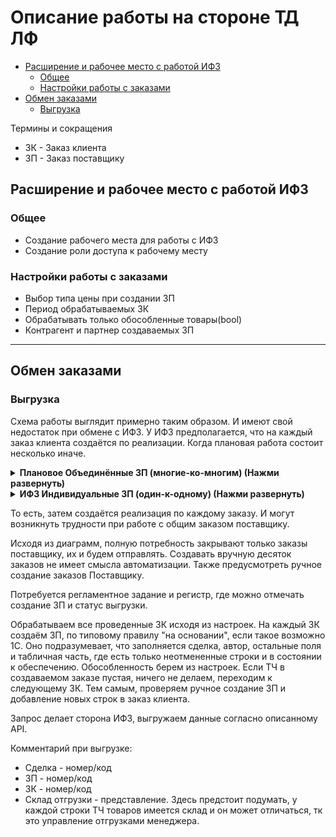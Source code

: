 ﻿# Описание работы на стороне ТД ЛФ
<!--TOC-->
  - [Расширение и рабочее место с работой ИФЗ](#-)
    - [Общее](#)
    - [Настройки работы с заказами](#-)
  - [Обмен заказами](#-)
    - [Выгрузка](#)
<!--/TOC-->
Термины и сокращения
* ЗК - Заказ клиента
* ЗП - Заказ поставщику
## Расширение и рабочее место с работой ИФЗ
### Общее
* Создание рабочего места для работы с ИФЗ
* Создание роли доступа к рабочему месту
### Настройки работы с заказами
* Выбор типа цены при создании ЗП
* Период обрабатываемых ЗК
* Обрабатывать только обособленные товары(bool)
* Контрагент и партнер создаваемых ЗП
---
## Обмен заказами
### Выгрузка
Схема работы выглядит примерно таким образом. И имеют свой недостаток при обмене с ИФЗ. У ИФЗ предполагается, что на каждый заказ клиента создаётся по реализации. Когда плановая работа состоит несколько иначе.

<details> 
<summary> <b> Плановое Объединённые ЗП (многие-ко-многим) (Нажми развернуть) </b> </summary>

```mermaid
graph LR
    %% Заказы поставщику
    ЗП1 --> ЗК1.1
    ЗП1 --> ЗК1.2
    ЗП1 --> ЗК2
    ЗП1 --> ЗК3.1
    ЗП1 --> ЗК3.2
    ЗП1 --> ЗК4.1
    
    ЗП2 --> ЗК4.2
    ЗП2 --> ЗК4.3
    ЗП2 --> НетЗК
    
    %% Связи заказов клиента со сделками
    ЗК1.1 --> Сделка1
    ЗК1.2 --> Сделка1
    
    ЗК3.1 --> Сделка2
    ЗК3.2 --> Сделка2
    
    ЗК4.1 --> Сделка3
    ЗК4.2 --> Сделка3
    ЗК4.3 --> Сделка3
    
    %% У ЗК2 нет сделки
    ЗК2 --> НетСделки[Нет сделки]
    
    %% Группировка для наглядности
    classDef zp fill:#f9f,stroke:#333;
    classDef zk fill:#bbf,stroke:#333;
    classDef deal fill:#bfb,stroke:#333;
    classDef none fill:#fbb,stroke:#333;
    classDef noDeal fill:#ffd,stroke:#333,stroke-dasharray: 5 5;
    
    class ЗП1,ЗП2 zp;
    class ЗК1.1,ЗК1.2,ЗК2,ЗК3.1,ЗК3.2,ЗК4.1,ЗК4.2,ЗК4.3 zk;
    class Сделка1,Сделка2,Сделка3 deal;
    class НетЗК none;
    class НетСделки noDeal;
```
</details> 

<details> 
<summary> <b> ИФЗ Индивидуальные ЗП (один-к-одному) (Нажми развернуть)</b> </summary>

```mermaid
graph LR
    %% Заказы поставщиков
    ЗП1 --> ЗК1.1
    ЗП2 --> ЗК1.2
    ЗП3 --> ЗК2
    ЗП4 --> ЗК3.1
    ЗП5 --> ЗК3.2
    ЗП6 --> ЗК4.1
    ЗП7 --> ЗК4.2
    ЗП8 --> ЗК4.3
    ЗП9 --> НетЗК

    %% Связи заказов клиента со сделками
    ЗК1.1 --> Сделка1
    ЗК1.2 --> Сделка1
    
    ЗК3.1 --> Сделка2
    ЗК3.2 --> Сделка2
    
    ЗК4.1 --> Сделка3
    ЗК4.2 --> Сделка3
    ЗК4.3 --> Сделка3

    %% У ЗК2 нет сделки
    ЗК2 --> НетСделки[Нет сделки]
    
    %% Группировка для наглядности
    classDef zp fill:#f9f,stroke:#333;
    classDef zk fill:#bbf,stroke:#333;
    classDef deal fill:#bfb,stroke:#333;
    classDef none fill:#fbb,stroke:#333;
    classDef noDeal fill:#ffd,stroke:#333,stroke-dasharray: 5 5;
    
    class ЗП1,ЗП2,ЗП3,ЗП4,ЗП5,ЗП6,ЗП7,ЗП8,ЗП9 zp;
    class ЗК1.1,ЗК1.2,ЗК2,ЗК3.1,ЗК3.2,ЗК4.1,ЗК4.2,ЗК4.3 zk;
    class Сделка1,Сделка2,Сделка3 deal;
    class НетЗК none;
    class НетСделки noDeal;

```
</details> 

То есть, затем создаётся реализация по каждому заказу. И могут возникнуть трудности при работе с общим заказом поставщику.

Исходя из диаграмм, полную потребность закрывают только заказы поставщику, их и будем отправлять.
Создавать вручную десяток заказов не имеет смысла автоматизации.
Также предусмотреть ручное создание заказов Поставщику.

Потребуется регламентное задание и регистр, где можно отмечать создание ЗП и статус выгрузки.

Обрабатываем все проведенные ЗК исходя из настроек.
На каждый ЗК создаём ЗП, по типовому правилу "на основании", если такое возможно 1С.
Оно подразумевает, что заполняется сделка, автор, остальные поля и табличная часть, где есть только неотмененные строки и в состоянии к обеспечению. Обособленность берем из настроек.
Если ТЧ в создаваемом заказе пустая, ничего не делаем, переходим к следующему ЗК. Тем самым, проверяем ручное создание ЗП и добавление новых строк в заказ клиента.

Запрос делает сторона ИФЗ, выгружаем данные согласно описанному API.

Комментарий при выгрузке:
* Сделка - номер/код
* ЗП - номер/код
* ЗК - номер/код
* Склад отгрузки - представление. Здесь предстоит подумать, у каждой строки ТЧ товаров имеется склад и он может отличаться, тк это управление отгрузками менеджера.


